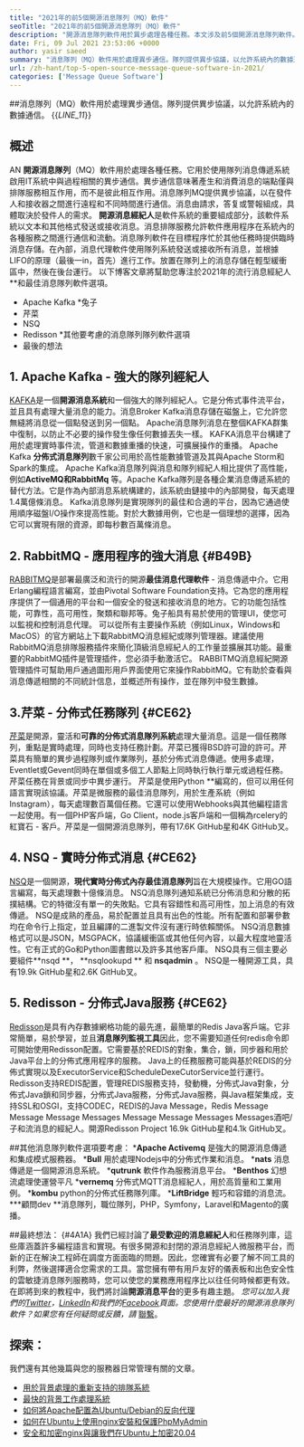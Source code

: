 ```yaml
---
title: "2021年的前5個開源消息隊列（MQ）軟件" 
seoTitle: "2021年的前5個開源消息隊列（MQ）軟件" 
description: "開源消息隊列軟件用於異步處理各種任務。本文涉及前5個開源消息隊列軟件。" 
date: Fri, 09 Jul 2021 23:53:06 +0000
author: yasir saeed
summary: "消息隊列（MQ）軟件用於處理異步通信。隊列提供異步協議，以允許系統內的數據通信。" 
url: /zh-hant/top-5-open-source-message-queue-software-in-2021/
categories: ['Message Queue Software']
---
```


##消息隊列（MQ）軟件用於處理異步通信。隊列提供異步協議，以允許系統內的數據通信。
{{_LINE_11_}}

## **概述**
AN **開源消息隊列**（MQ）軟件用於處理各種任務。它用於使用隊列消息傳遞系統啟用IT系統中與過程相關的異步通信。異步通信意味著產生和消費消息的端點僅與排隊服務相互作用，而不是彼此相互作用。消息隊列MQ提供異步協議，以在發件人和接收器之間進行遠程和不同時間進行通信。消息由請求，答复或警報組成，具體取決於發件人的需求。
**開源消息經紀人**是軟件系統的重要組成部分，該軟件系統以文本和其他格式發送或接收消息。消息排隊服務允許軟件應用程序在系統內的各種服務之間進行通信和流動。消息隊列軟件在目標程序忙於其他任務時提供臨時消息存儲。在內部，消息代理軟件使用隊列系統發送或接收所有消息，並根據LIFO的原理（最後一in，首先）進行工作。放置在隊列上的消息存儲在輕型緩衝區中，然後在後台運行。
以下博客文章將幫助您專注於2021年的流行消息經紀人**和最佳消息隊列軟件選項。
  * Apache Kafka
  *兔子
  * 芹菜
  * NSQ
  * Redisson
  *其他要考慮的消息隊列隊列軟件選項
  * 最後的想法

## 1. Apache Kafka  - 強大的隊列經紀人
[KAFKA][1]是一個**開源消息系統**和一個強大的隊列經紀人。它是分佈式事件流平台，並且具有處理大量消息的能力。消息Broker Kafka消息存儲在磁盤上，它允許您無縫將消息從一個點發送到另一個點。 Apache消息隊列消息在整個KAFKA群集中復制，以防止不必要的操作發生像任何數據丟失一樣。 KAFKA消息平台構建了用於處理實時事件流，管道和數據重播的快速，可擴展操作的重播。
Apache Kafka **分佈式消息隊列**數千家公司用於高性能數據管道及其與Apache Storm和Spark的集成。 Apache Kafka消息隊列與消息和隊列經紀人相比提供了高性能，例如**ActiveMQ和RabbitMq** 等。Apache Kafka隊列是各種企業消息傳遞系統的替代方法。它是作為內部消息系統構建的，該系統由鏈接中的內部開發，每天處理1.4萬億條消息。 Kafka消息隊列是實現隊列的最佳和合適的平台，因為它通過使用順序磁盤I/O操作來提高性能。對於大數據用例，它也是一個理想的選擇，因為它可以實現有限的資源，即每秒數百萬條消息。

## 2. RabbitMQ  - 應用程序的強大消息 {#B49B}
[RABBITMQ][2]是部署最廣泛和流行的開源**最佳消息代理軟件**  - 消息傳遞中介。它用Erlang編程語言編寫，並由Pivotal Software Foundation支持。它為您的應用程序提供了一個通用的平台和一個安全的發送和接收消息的地方。它的功能包括性能，可靠性，高可用性，聚類和聯邦等。兔子船具有易於使用的管理UI，使您可以監視和控制消息代理。
可以從所有主要操作系統（例如Linux，Windows和MacOS）的官方網站上下載RabbitMQ消息經紀或隊列管理器。建議使用RabbitMQ消息排隊服務插件來簡化頂級消息經紀人的工作量並擴展其功能。最重要的RabbitMQ插件是管理插件，您必須手動激活它。 RABBITMQ消息經紀開源管理插件可幫助用戶通過圖形用戶界面使用它來操作RabbitMQ。它有助於查看與消息傳遞相關的不同統計信息，並概述所有操作，並在隊列中發生數據。

## 3.芹菜 - 分佈式任務隊列 {#CE62}
[芹菜][3]是開源，靈活和**可靠的分佈式消息隊列系統**處理大量消息。這是一個任務隊列，重點是實時處理，同時也支持任務計劃。芹菜已獲得BSD許可證的許可。芹菜具有簡單的異步過程隊列或作業隊列，基於分佈式消息傳遞。使用多處理，Eventlet或Gevent同時在單個或多個工人節點上同時執行執行單元或過程任務。芹菜任務在背景或同步中異步運行。
芹菜是使用Python **編寫的，但可以用任何語言實現該協議。芹菜是微服務的最佳消息隊列，用於生產系統（例如Instagram），每天處理數百萬個任務。它還可以使用Webhooks與其他編程語言一起使用。有一個PHP客戶端，Go Client，node.js客戶端和一個稱為rcelery的紅寶石 - 客戶。芹菜是一個開源消息隊列，帶有17.6K GitHub星和4K GitHub叉。

## 4. NSQ  - 實時分佈式消息 {#CE62}
[NSQ][4]是一個開源，**現代實時分佈式內存最佳消息隊列**旨在大規模操作。它用GO語言編寫，每天處理數十億條消息。 NSQ消息隊列通知系統已分佈消息和分散的拓撲結構。它的特徵沒有單一的失敗點。它具有容錯性和高可用性，加上消息的有效傳遞。
NSQ是成熟的產品，易於配置並且具有出色的性能。所有配置和部署參數均在命令行上指定，並且編譯的二進製文件沒有運行時依賴關係。 NSQ消息數據格式可以是JSON，MSGPACK，協議緩衝區或其他任何內容，以最大程度地靈活性。它有正式的Go和Python圖書館以及許多其他客戶庫。 NSQ具有三個主要必要組件**nsqd **， **nsqlookupd ** 和 **nsqadmin**  。 NSQ是一種開源工具，具有19.9k GitHub星和2.6K GitHub叉。

## 5. Redisson  - 分佈式Java服務 {#CE62}
[Redisson][5]是具有內存數據網格功能的最先進，最簡單的Redis Java客戶端。它非常簡單，易於學習，並且**消息隊列監視工具**因此，您不需要知道任何redis命令即可開始使用Redisson配置。它需要基於REDIS的對象，集合，鎖，同步器和用於Java平台上的分佈式應用程序的服務。 Java上的任務服務可能與基於REDIS的分佈式實現以及ExecutorService和ScheduleDexeCutorService並行運行。
Redisson支持REDIS配置，管理REDIS服務支持，發動機，分佈式Java對象，分佈式Java鎖和同步器，分佈式Java服務，分佈式Java服務，與Java框架集成，支持SSL和OSGI，支持CODEC，REDIS的Java Message，Redis Message Message Message Messages Message Message Messages Messages酒吧/子和流消息的經紀人。開源Redisson Project 16.9k GitHub星和4.1k GitHub叉。

##其他消息隊列軟件選項要考慮：
  ***Apache Activemq** 是強大的開源消息傳遞和集成模式服務器。
  ***Bull** 用於處理Nodejs中的分佈式作業和消息。
  ***nats** 消息傳遞是一個開源消息系統。
  ***qutrunk** 軟件作為服務消息平台。
  ***Benthos** 幻想流處理使運營平凡
  ***vernemq** 分佈式MQTT消息經紀人，用於高質量和工業用例。
  ***kombu**  python的分佈式任務隊列庫。
  ***LiftBridge** 輕巧和容錯的消息流。
  ***顧問dev **消息隊列，職位隊列，PHP，Symfony，Laravel和Magento的廣播。

##最終想法： {#4A1A}
我們已經討論了**最受歡迎的消息經紀人**和任務隊列庫，這些庫涵蓋許多編程語言和實現。有很多開源和封閉的源消息經紀人微服務平台，而新的正在解決工程師在調度方面面臨的問題。因此，您確實有必要了解不同工具的利弊，然後選擇適合您需求的工具。當您擁有帶有用戶友好的儀表板和出色安全性的雲敏捷消息隊列服務時，您可以使您的業務應用程序比以往任何時候都更有效。在即將到來的教程中，我們將討論**開源消息平台**的更多有趣主題。
_您可以加入我們的[Twitter][6]，[LinkedIn][7]和我們的[Facebook][8]頁面。您使用什麼最好的開源消息隊列軟件？如果您有任何疑問或反饋，請_ [聯繫][9]。

## 探索：
我們還有其他幾篇與您的服務器日常管理有關的文章。
  * [用於背景處理的重新支持的排隊系統][10]
  * [最快的背景工作處理系統][11]
  * [如何將Apache配置為Ubuntu/Debian的反向代理][12]
  * [如何在Ubuntu上使用nginx安裝和保護PhpMyAdmin][13]
  * [安全和加密nginx與讓我們在Ubuntu上加密20.04][14]

  
[1]: https://kafka.apache.org/
[2]: https://www.rabbitmq.com/
[3]: https://docs.celeryproject.org/en/stable/
[4]: https://nsq.io/
[5]: https://redisson.org/
[6]: https://twitter.com/containerize_co
[7]: https://www.linkedin.com/company/containerize/
[8]: http://facebook.com/containerize
[9]: mailto:yasir.saeed@aspose.com
[10]: https://products.containerize.com/message-queue-software/resque/
[11]: https://products.containerize.com/message-queue-software/sidekiq/
[12]: https://blog.containerize.com/web-server-solution-stack/how-to-configure-apache-as-a-reverse-proxy-for-ubuntudebian/
[13]: https://blog.containerize.com/web-server-solution-stack/how-to-install-and-secure-phpmyadmin-with-nginx-on-ubuntu/
[14]: https://blog.containerize.com/web-server-solution-stack/how-to-secure-nginx-with-letsencrypt-on-ubuntu-20-04/
